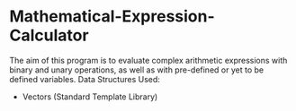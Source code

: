 # Mathematical-Expression-Calculator
The aim of this program is to evaluate  complex  arithmetic  expressions  with  binary  and  unary  operations,  as  well  as  with  pre-defined or yet to be defined variables.
Data Structures Used:
- Vectors (Standard Template Library)
